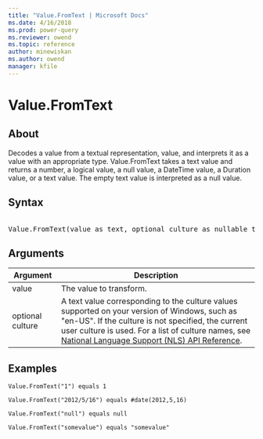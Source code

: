 ```yaml
---
title: "Value.FromText | Microsoft Docs"
ms.date: 4/16/2018
ms.prod: power-query
ms.reviewer: owend
ms.topic: reference
author: minewiskan
ms.author: owend
manager: kfile
---
```

# Value.FromText

  
## About  
Decodes a value from a textual representation, value, and interprets it as a value with an appropriate type. Value.FromText takes a text value and returns a number, a logical value, a null value, a DateTime value, a Duration value, or a text value. The empty text value is interpreted as a null value.  
  
## Syntax

<pre> 
Value.FromText(value as text, optional culture as nullable text)  
</pre>  
  
## Arguments  
  
|Argument|Description|  
|------------|---------------|  
|value|The value to transform.|  
|optional culture|A text value corresponding to the culture values supported on your version of Windows, such as "en-US". If the culture is not specified, the current user culture is used. For a list of culture names, see [National Language Support (NLS) API Reference](https://msdn.microsoft.com/en-us/goglobal/bb896001.aspx).|  
  
## Examples  
  
```powerquery-m
Value.FromText("1") equals 1  
```  
  
```powerquery-m
Value.FromText("2012/5/16") equals #date(2012,5,16)  
```  
  
```powerquery-m
Value.FromText("null") equals null  
```  
  
```powerquery-m 
Value.FromText("somevalue") equals "somevalue"  
```  
